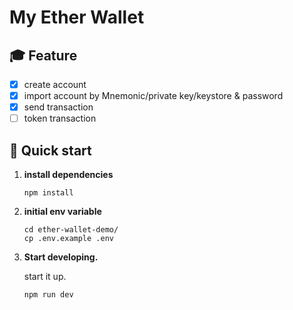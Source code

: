 # My Ether Wallet

## 🎓 Feature

- [x] create account
- [x] import account by Mnemonic/private key/keystore & password
- [x] send transaction
- [ ] token transaction

## 🚀 Quick start

1.  **install dependencies**

    ```shell
    npm install
    ```

2.  **initial env variable**

    ```shell
    cd ether-wallet-demo/
    cp .env.example .env
    ```

3.  **Start developing.**

    start it up.

    ```shell
    npm run dev
    ```
